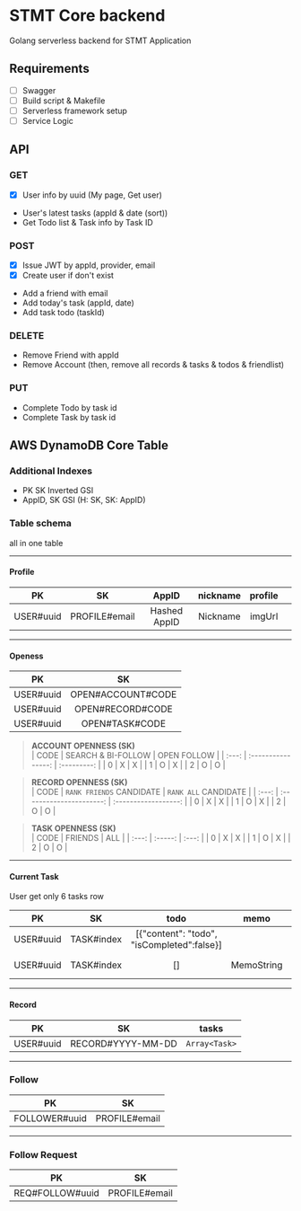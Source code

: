 # STMT Core backend

Golang serverless backend for STMT Application

## Requirements

- [ ] Swagger
- [ ] Build script & Makefile
- [ ] Serverless framework setup
- [ ] Service Logic
 
## API

### GET
- [x] User info by uuid (My page, Get user)
- User's latest tasks (appId & date (sort))
- Get Todo list & Task info by Task ID

### POST
- [x] Issue JWT by appId, provider, email
- [x] Create user if don't exist 
- Add a friend with email
- Add today's task (appId, date)
- Add task todo (taskId)

### DELETE
- Remove Friend with appId
- Remove Account (then, remove all records & tasks & todos & friendlist)

### PUT
- Complete Todo by task id
- Complete Task by task id

## AWS DynamoDB Core Table

### Additional Indexes
- PK SK Inverted GSI 
- AppID, SK GSI (H: SK, SK: AppID)
 
### Table schema

all in one table

---
#### Profile

|    PK     |      SK       |    AppID     | nickname | profile |       |
| :-------: | :-----------: | :----------: | :------: | :-----: | :---: |
| USER#uuid | PROFILE#email | Hashed AppID | Nickname | imgUrl  |
  
---

#### Openess
|    PK     |        SK         |
| :-------: | :---------------: |
| USER#uuid | OPEN#ACCOUNT#CODE |
| USER#uuid | OPEN#RECORD#CODE  |
| USER#uuid |  OPEN#TASK#CODE   |

> **ACCOUNT OPENNESS (SK)**  
> | CODE  | SEARCH & BI-FOLLOW | OPEN FOLLOW |
> | :---: | :----------------: | :---------: |
> |   0   |         X          |      X      |
> |   1   |         O          |      X      |
> |   2   |         O          |      O      |

> **RECORD OPENNESS (SK)**  
> | CODE  | `RANK FRIENDS` CANDIDATE | `RANK ALL` CANDIDATE |
> | :---: | :----------------------: | :------------------: |
> |   0   |            X             |          X           |
> |   1   |            O             |          X           |
> |   2   |            O             |          O           |


>  **TASK OPENNESS (SK)**  
> | CODE  | FRIENDS |  ALL  |
> | :---: | :-----: | :---: |
> |   0   |    X    |   X   |
> |   1   |    O    |   X   |
> |   2   |    O    |   O   |

---

#### Current Task

User get only 6 tasks row

|    PK     |      SK      |                    todo                    |    memo    |    where     |   willStart   | estimatedMinutes |  completedAt  |   createdAt   |
| :-------: | :----------: | :----------------------------------------: | :--------: | :----------: | :-----------: | :--------------: | :-----------: | :-----------: |
| USER#uuid | TASK#index   | [{"content": "todo", "isCompleted":false}] |            |              |
| USER#uuid | TASK#index   |                     []                     | MemoString | hanyang univ | 1604343297363 |       300        | 1604343441719 | 1604343257363 |

---

#### Record

|    PK     |        SK         |     tasks     |
| :-------: | :---------------: | :-----------: |
| USER#uuid | RECORD#YYYY-MM-DD | `Array<Task>` |

---

### Follow

|      PK       |      SK       |
| :-----------: | :-----------: |
| FOLLOWER#uuid | PROFILE#email |

---

### Follow Request

|       PK        |      SK       |
| :-------------: | :-----------: |
| REQ#FOLLOW#uuid | PROFILE#email |
